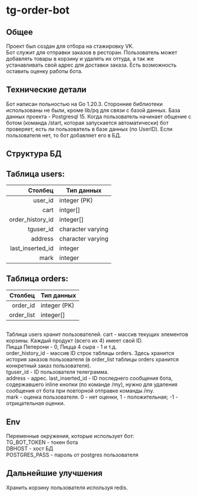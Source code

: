 # tg-order-bot

## Общее
Проект был создан для отбора на стажировку VK. \
Бот служит для отправки заказов в ресторан. Пользователь может добавлять товары в корзину и удалять их оттуда, а так же устанавливать свой адрес для доставки заказа. Есть возможность оставить оценку работы бота.

## Технические детали
Бот написан польностью на Go 1.20.3. Сторонние библиотеки использованы не были, кроме lib/pq для связи с базой данных. База данных проекта - Postgresql 15.
Когда пользователь начинает общение с ботом (команда /start, которая запускается автоматически) бот проверяет, есть ли пользователь в базе данных (по UserID). Если пользователя нет, то бот добавляет его в БД.

## Структура БД
## Таблица users:
| Столбец  | Тип данных |
|---------:|-----------|
|user_id|integer (PK)|
|cart|intger[]|
|order_history_id| integer[]|
|tguser_id|character varying|
|address|character varying|
|last_inserted_id|integer|
|mark|integer|

## Таблица orders:
|Столбец|Тип данных|
|-----:|-------|
|order_id|integer (PK)|
|order_list|integer[]|

## 
Таблица users хранит пользователей. cart - массив текущих элементов корзины. Каждый продукт (всего их 4) имеет свой ID.\
Пицца Пеперони - 0, Пицца 4 сыра - 1 и т.д.\
order_history_id - массив ID строк таблицы orders. Здесь хранится история заказов пользователя (в order_list таблицы orders хранится конкретный заказ пользователя).\
tguser_id - ID пользователя телеграмма.\
address - адрес. last_inserted_id - ID последнего сообщения бота, содержавшего inline кнопки (по команде /my), нужно для удаления сообщения от бота при повторной отправке
команды /my.\
mark - оценка пользователя. 0 - нет оценки, 1 - положительная; -1 - отрицательная оценки.

## Env
Переменные окружения, которые использует бот:\
TG_BOT_TOKEN - токен бота\
DBHOST - хост БД\
POSTGRES_PASS - пароль от postgres пользователя

## Дальнейшие улучшения
Хранить корзину пользователя используя redis.
